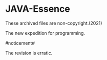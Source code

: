 # JAVA-Essence

These archived files are non-copyright.(2021)

The new expedition for programming.


#noticement#

The revision is erratic.
